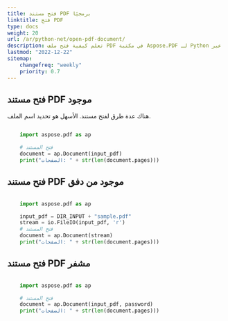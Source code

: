 ```yaml
---
title: فتح مستند PDF برمجيًا
linktitle: فتح PDF
type: docs
weight: 20
url: /ar/python-net/open-pdf-document/
description: تعلم كيفية فتح ملف PDF في مكتبة Aspose.PDF لـ Python عبر .NET. يمكنك فتح ملف PDF موجود، مستند من دفق، ومستند PDF مشفر.
lastmod: "2022-12-22"
sitemap:
    changefreq: "weekly"
    priority: 0.7
---
```


## فتح مستند PDF موجود

هناك عدة طرق لفتح مستند. الأسهل هو تحديد اسم الملف.

```python

    import aspose.pdf as ap

    # فتح المستند
    document = ap.Document(input_pdf)
    print("الصفحات: " + str(len(document.pages)))
```

## فتح مستند PDF موجود من دفق

```python

    import aspose.pdf as ap

    input_pdf = DIR_INPUT + "sample.pdf"
    stream = io.FileIO(input_pdf, 'r')
    # فتح المستند
    document = ap.Document(stream)
    print("الصفحات: " + str(len(document.pages)))
```

## فتح مستند PDF مشفر

```python

    import aspose.pdf as ap

    # فتح المستند
    document = ap.Document(input_pdf, password)
    print("الصفحات: " + str(len(document.pages)))
```
